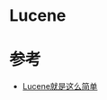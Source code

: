 # Lucene





# 参考
- [Lucene就是这么简单](https://mp.weixin.qq.com/s?__biz=MzI4Njg5MDA5NA==&mid=2247484022&idx=2&sn=ca972fb77eb8f3a69d20071afeb359b3&chksm=ebd74377dca0ca612ea6966a55bb66444383226f08cbdcaa2805507aba706089a9ab689a1de7#rd)